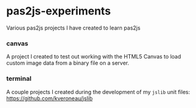 # pas2js-experiments
Various pas2js projects I have created to learn pas2js

### canvas
A project I created to test out working with the HTML5 Canvas to load custom image data from a binary file on a server.

### terminal
A couple projects I created during the development of my `jslib` unit files: https://github.com/kveroneau/jslib
